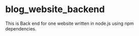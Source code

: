# blog_website_backend
This is Back end  for one website written in node.js using npm dependencies.
